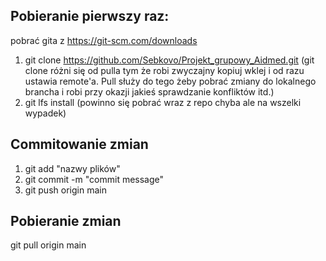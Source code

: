 ## Pobieranie pierwszy raz:
pobrać gita z https://git-scm.com/downloads

1. git clone https://github.com/Sebkovo/Projekt_grupowy_Aidmed.git (git clone różni się od pulla tym że robi zwyczajny kopiuj wklej i od razu ustawia remote'a. Pull służy do tego żeby pobrać zmiany do lokalnego brancha i robi przy okazji jakieś sprawdzanie konfliktów itd.)
2. git lfs install (powinno się pobrać wraz z repo chyba ale na wszelki wypadek)

## Commitowanie zmian
1. git add "nazwy plików"
2. git commit -m "commit message"
3. git push origin main

## Pobieranie zmian
git pull origin main
